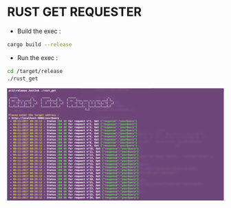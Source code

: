 # RUST GET REQUESTER

 - Build the exec :

```sh
cargo build --release
```

- Run the exec : 

```sh
cd /target/release
./rust_get
```

![index](https://github.com/Just1B/Rust_get_requester/raw/master/screen/screen.png)